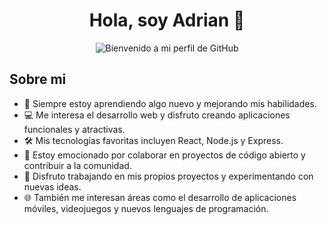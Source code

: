 <div align="center">
  <h1 align="center"> Hola, soy Adrian 👋</h1>

![Bienvenido a mi perfil de GitHub](https://github.com/AdrianGonzalo/IMAGENES/blob/main/BANNER.png?raw=true)
</div>

## Sobre mi 

- 🌱 Siempre estoy aprendiendo algo nuevo y mejorando mis habilidades.
- 💻 Me interesa el desarrollo web y disfruto creando aplicaciones funcionales y atractivas.
- 🛠️ Mis tecnologías favoritas incluyen React, Node.js y Express.
- 🚀 Estoy emocionado por colaborar en proyectos de código abierto y contribuir a la comunidad.
- 🎨 Disfruto trabajando en mis propios proyectos y experimentando con nuevas ideas.
- 🌐 También me interesan áreas como el desarrollo de aplicaciones móviles, videojuegos y nuevos lenguajes de programación.
